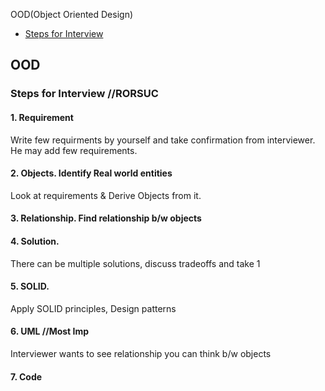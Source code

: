 OOD(Object Oriented Design)
- [Steps for Interview](#s)

## OOD
<a name=s></a>
### Steps for Interview   //RORSUC
#### 1. Requirement
Write few requirments by yourself and take confirmation from interviewer. He may add few requirements.
#### 2. Objects. Identify Real world entities
Look at requirements & Derive Objects from it.
#### 3. Relationship. Find relationship b/w objects
#### 4. Solution. 
There can be multiple solutions, discuss tradeoffs and take 1
#### 5. SOLID. 
Apply SOLID principles, Design patterns
#### 6. UML //Most Imp
Interviewer wants to see relationship you can think b/w objects
#### 7. Code  
